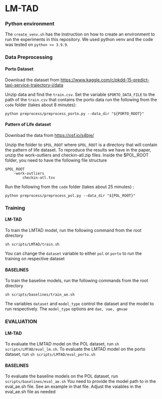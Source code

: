 # LM-TAD

### Python environment
The ```create_venv.sh``` has the instruction on how to create an environment to run the experiments in this repository. 
We used python venv and the code was tested on ```python >= 3.9.9```.

### Data Preprocessing

#### Porto Dataset
Download the dataset from https://www.kaggle.com/c/pkdd-15-predict-taxi-service-trajectory-i/data

Unzip data and find the ```train.csv```. Set the variable ```$PORTO_DATA_FILE``` to the path of the ```train.csv``` that contains the porto data
run the following from the ```code``` folder (takes about 8 minutes):
```
python preprocess/preprocess_porto.py --data_dir "${PORTO_ROOT}"
```

#### Pattern of Life dataset

Download the data from https://osf.io/s4bje/

Unzip the folder to ```$POL_ROOT``` where ```$POL_ROOT```  is a directory that will contain the pattern of life dataset.
To reproduce the results we have in the paper, unzip the work-outliers and checkin-atl.zip files. Inside the $POL_ROOT folder, you need to have the following
file structure

```
$POL_ROOT
    -work-outliers
        checkin-atl.tsv
```
Run the following from the ```code``` folder (takes about 25 minutes) :
```
python preprocess/preprocess_pol.py --data_dir "${POL_ROOT}"
```

### Training

#### LM-TAD
To train the LMTAD model, run the following command from the root directory
```
sh scripts/LMTAD/train.sh
```
You can change the ```dataset``` variable to either ```pol``` or ```porto``` to run the training on respective dataset

#### BASELINES
To train the baseline models, run the following commands from the root directory
```
sh scripts/baselines/train_ae.sh
```
The variables ```dataset``` and ```model_type``` control the dataset and the model to run respectively. The ```model_type``` options are ```dae, vae, gmvae```

### EVALUATION

#### LM-TAD
To evaluate the LMTAD model on the POL dataset, run ```sh scripts/LMTAD/eval_lm.sh```.
To evaluate the LMTAD model on the porto dataset, run ```sh scripts/LMTAD/eval_porto.sh```

#### BASELINES
To evaluate the baseline models on the POL dataset, run ```scripts/baselines/eval_ae.sh```
You need to provide the model path to in the eval_ae.sh file. See an example in that file. 
Adjust the vaiables in the eval_ae.sh file as needed